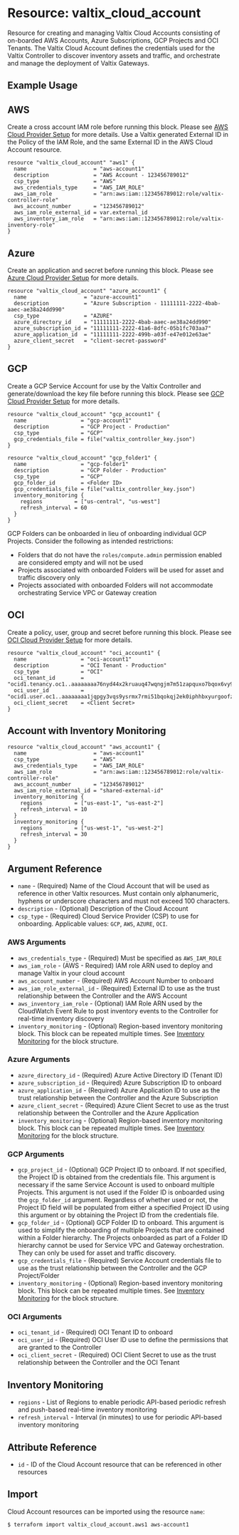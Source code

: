 # Resource: valtix_cloud_account
Resource for creating and managing Valtix Cloud Accounts consisting of on-boarded AWS Accounts, Azure Subscriptions, GCP Projects and OCI Tenants.  The Valtix Cloud Account defines the credentials used for the Valtix Controller to discover inventory assets and traffic, and orchestrate and manage the deployment of Valtix Gateways.

## Example Usage

## AWS
Create a cross account IAM role before running this block. Please see [AWS Cloud Provider Setup](https://docs.valtix.com/userguide/setup_csp/aws/overview/) for more details. Use a Valtix generated External ID in the Policy of the IAM Role, and the same External ID in the AWS Cloud Account resource.

```hcl
resource "valtix_cloud_account" "aws1" {
  name                     = "aws-account1"
  description              = "AWS Account - 123456789012"
  csp_type                 = "AWS"
  aws_credentials_type     = "AWS_IAM_ROLE"
  aws_iam_role             = "arn:aws:iam::123456789012:role/valtix-controller-role"
  aws_account_number       = "123456789012"
  aws_iam_role_external_id = var.external_id
  aws_inventory_iam_role   = "arn:aws:iam::123456789012:role/valtix-inventory-role"
}
```

## Azure
Create an application and secret before running this block. Please see [Azure Cloud Provider Setup](https://docs.valtix.com/userguide/setup_csp/azure/overview/) for more details.

```hcl
resource "valtix_cloud_account" "azure_account1" {
  name                  = "azure-account1"
  description           = "Azure Subscription - 11111111-2222-4bab-aaec-ae38a24dd990"
  csp_type              = "AZURE"
  azure_directory_id    = "11111111-2222-4bab-aaec-ae38a24dd990"
  azure_subscription_id = "11111111-2222-41a6-8dfc-05b1fc703aa7"
  azure_application_id  = "11111111-2222-499b-a03f-e47e012e63ae"
  azure_client_secret   = "client-secret-password"
}
```

## GCP
Create a GCP Service Account for use by the Valtix Controller and generate/download the key file before running this block. Please see [GCP Cloud Provider Setup](https://docs.valtix.com/userguide/setup_csp/gcp/overview/) for more details.

```hcl
resource "valtix_cloud_account" "gcp_account1" {
  name                 = "gcp-account1"
  description          = "GCP Project - Production"
  csp_type             = "GCP"
  gcp_credentials_file = file("valtix_controller_key.json")
}
```

```hcl
resource "valtix_cloud_account" "gcp_folder1" {
  name                 = "gcp-folder1"
  description          = "GCP Folder - Production"
  csp_type             = "GCP"
  gcp_folder_id        = <Folder ID>
  gcp_credentials_file = file("valtix_controller_key.json")
  inventory_monitoring {
    regions          = ["us-central", "us-west"]
    refresh_interval = 60
  }
}
```

GCP Folders can be onboarded in lieu of onboarding individual GCP Projects.  Consider the following as intended restrictions:
* Folders that do not have the `roles/compute.admin` permission enabled are considered empty and will not be used
* Projects associated with onboarded Folders will be used for asset and traffic discovery only
* Projects associated with onboarded Folders will not accommodate orchestrating Service VPC or Gateway creation

## OCI
Create a policy, user, group and secret before running this block. Please see [OCI Cloud Provider Setup](https://docs.valtix.com/userguide/setup_csp/oci/overview/) for more details.

```hcl
resource "valtix_cloud_account" "oci_account1" {
  name                 = "oci-account1"
  description          = "OCI Tenant - Production"
  csp_type             = "OCI"
  oci_tenant_id        = "ocid1.tenancy.oc1..aaaaaaaa76nyd44x2kruauq47wqngjm7m51zapquxo7bqox6vy9681uz47oq"
  oci_user_id          = "ocid1.user.oc1..aaaaaaaa1jqpgy3vqs9ysrmx7rmi51bqokqj2ek0iphhbxyurgoofzh9ymma"
  oci_client_secret    = <Client Secret>
}
```

## Account with Inventory Monitoring
```hcl
resource "valtix_cloud_account" "aws_account1" {
  name                     = "aws-account1"
  csp_type                 = "AWS"
  aws_credentials_type     = "AWS_IAM_ROLE"
  aws_iam_role             = "arn:aws:iam::123456789012:role/valtix-controller-role"
  aws_account_number       = "123456789012"
  aws_iam_role_external_id = "shared-external-id"
  inventory_monitoring {
    regions          = ["us-east-1", "us-east-2"]
    refresh_interval = 10
  }
  inventory_monitoring {
    regions          = ["us-west-1", "us-west-2"]
    refresh_interval = 30
  }
}
```

## Argument Reference
* `name` - (Required) Name of the Cloud Account that will be used as reference in other Valtix resources. Must contain only alphanumeric, hyphens or underscore characters and must not exceed 100 characters.
* `description` - (Optional) Description of the Cloud Account
* `csp_type` - (Required) Cloud Service Provider (CSP) to use for onboarding. Applicable values: `GCP`, `AWS`, `AZURE`, `OCI`.

### AWS Arguments
* `aws_credentials_type` - (Required) Must be specified as `AWS_IAM_ROLE`
* `aws_iam_role` - (AWS - Required) IAM role ARN used to deploy and manage Valtix in your cloud account
* `aws_account_number` - (Required) AWS Account Number to onboard
* `aws_iam_role_external_id` - (Required) External ID to use as the trust relationship between the Controller and the AWS Account
* `aws_inventory_iam_role` - (Optional) IAM Role ARN used by the CloudWatch Event Rule to post inventory events to the Controller for real-time inventory discovery
* `inventory_monitoring` - (Optional) Region-based inventory monitoring block. This block can be repeated multiple times. See [Inventory Monitoring](#inventory-monitoring) for the block structure.

### Azure Arguments
* `azure_directory_id` - (Required) Azure Active Directory ID (Tenant ID)
* `azure_subscription_id` - (Required) Azure Subscription ID to onboard
* `azure_application_id` - (Required) Azure Application ID to use as the trust relationship between the Controller and the Azure Subscription
* `azure_client_secret` - (Required) Azure Client Secret to use as the trust relationship between the Controller and the Azure Application
* `inventory_monitoring` - (Optional) Region-based inventory monitoring block. This block can be repeated multiple times. See [Inventory Monitoring](#inventory-monitoring) for the block structure.

### GCP Arguments
* `gcp_project_id` - (Optional) GCP Project ID to onboard. If not specified, the Project ID is obtained from the credentials file. This argument is necessary if the same Service Account is used to onboard multiple Projects. This argument is not used if the Folder ID is onboarded using the `gcp_folder_id` argument. Regardless of whether used or not, the Project ID field will be populated from either a specified Project ID using this argument or by obtaining the Project ID from the credentials file.
* `gcp_folder_id` - (Optional) GCP Folder ID to onboard. This argument is used to simplify the onboarding of multiple Projects that are contained within a Folder hierarchy.  The Projects onboarded as part of a Folder ID hierarchy cannot be used for Service VPC and Gateway orchestration.  They can only be used for asset and traffic discovery. 
* `gcp_credentials_file` - (Required) Service Account credentials file to use as the trust relationship between the Controller and the GCP Project/Folder
* `inventory_monitoring` - (Optional) Region-based inventory monitoring block. This block can be repeated multiple times. See [Inventory Monitoring](#inventory-monitoring) for the block structure.

### OCI Arguments
* `oci_tenant_id` - (Required) OCI Tenant ID to onboard
* `oci_user_id` - (Required) OCI User ID use to define the permissions that are granted to the Controller
* `oci_client_secret` - (Required) OCI Client Secret to use as the trust relationship between the Controller and the OCI Tenant

## Inventory Monitoring
* `regions` - List of Regions to enable periodic API-based periodic refresh and push-based real-time inventory monitoring
* `refresh_interval` - Interval (in minutes) to use for periodic API-based inventory monitoring

## Attribute Reference
* `id` - ID of the Cloud Account resource that can be referenced in other resources

## Import
Cloud Account resources can be imported using the resource `name`:

```hcl
$ terraform import valtix_cloud_account.aws1 aws-account1
```